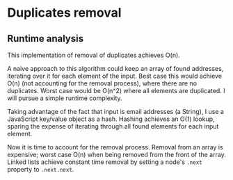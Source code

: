 # Duplicates removal

## Runtime analysis
This implementation of removal of duplicates achieves O(n).

A naive approach to this algorithm could keep an array of found addresses, iterating over it for each element of the input. Best case this would achieve O(n) (not accounting for the removal process), where there are no duplicates. Worst case would be O(n^2) where all elements are duplicated. I will pursue a simple runtime complexity.

Taking advantage of the fact that input is email addresses (a String), I use a JavaScript key/value object as a hash. Hashing achieves an O(1) lookup, sparing the expense of iterating through all found elements for each input element.

Now it is time to account for the removal process. Removal from an array is expensive; worst case O(n) when being removed from the front of the array. Linked lists achieve constant time removal by setting a node's `.next` property to `.next.next`.
